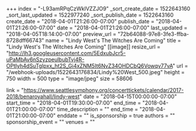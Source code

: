 +++
index = "-L93amRPqCzWklVZZJO9"
_sort_create_date = 1522643160
_sort_last_updated = 1522977240
_sort_publish_date = 1522643160
create_date = "2018-04-01T21:26:00-07:00"
publish_date = "2018-04-01T21:26:00-07:00"
date = "2018-04-01T21:26:00-07:00"
last_updated = "2018-04-05T18:14:00-07:00"
preview_url = "72b64088-97e8-3fe3-ffba-8728dff66743"
name = "Lindy West's The Witches Are Coming"
title = "Lindy West's The Witches Are Coming"
[[image]]
resize_url = "http://lh3.googleusercontent.com/5EdxubJcr5-uPaMbAv6nSzyzpeulbubTvj4R-OPtIyh4dSuTgIpxx_ht2S_Gi4xZNM5It6NvZ34OHDCbQ6Vowqv77vA"
url = "/webhook-uploads/1522643176834/Lindy%20West_500.jpeg"
height = 750
width = 500
type = "image/jpeg"
size = 58606

link = "https://www.seattlesymphony.org/concerttickets/calendar/2017-2018/benaroyahall/lindy-west"
date = "2018-04-15T00:00:00-07:00"
start_time = "2018-04-01T19:30:00-07:00"
end_time = "2018-04-01T21:00:00-07:00"
time_description = ""
end_time = "2018-04-01T21:00:00-07:00"
enddate = ""
is_sponsorship = true
authors = ""
sponsorship_event = ""
venues = ""
